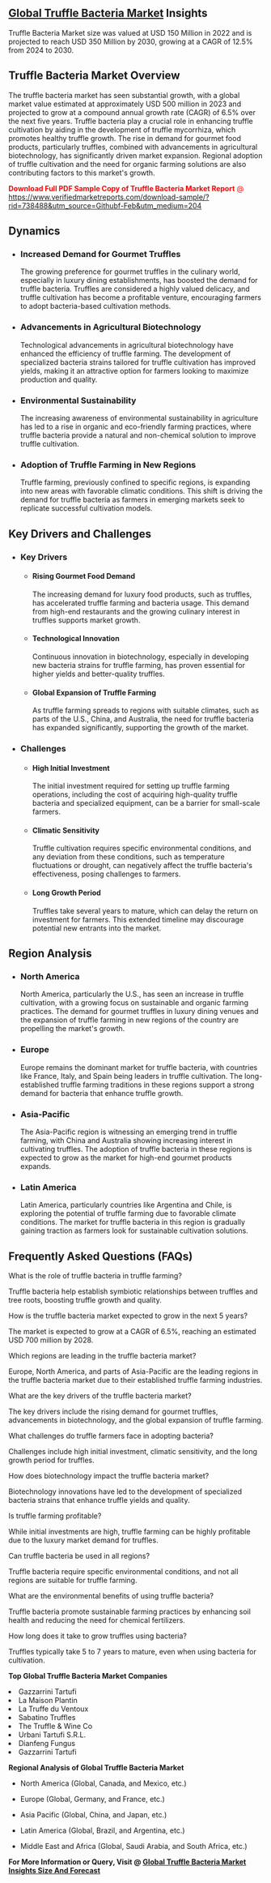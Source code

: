 <h2><a href="https://www.verifiedmarketreports.com/download-sample/?rid=738488&amp;utm_source=Githubf&amp;utm_medium=204" target="_blank">Global Truffle Bacteria Market</a> Insights</h2><p>Truffle Bacteria Market size was valued at USD 150 Million in 2022 and is projected to reach USD 350 Million by 2030, growing at a CAGR of 12.5% from 2024 to 2030.</p><p> <h2>Truffle Bacteria Market Overview</h2> <p>The truffle bacteria market has seen substantial growth, with a global market value estimated at approximately USD 500 million in 2023 and projected to grow at a compound annual growth rate (CAGR) of 6.5% over the next five years. Truffle bacteria play a crucial role in enhancing truffle cultivation by aiding in the development of truffle mycorrhiza, which promotes healthy truffle growth. The rise in demand for gourmet food products, particularly truffles, combined with advancements in agricultural biotechnology, has significantly driven market expansion. Regional adoption of truffle cultivation and the need for organic farming solutions are also contributing factors to this market's growth.</p> <p><p><span class=""><span style="color: #ff0000;"><strong>Download Full PDF Sample Copy of Truffle Bacteria Market Report</strong> @ </span><a href="https://www.verifiedmarketreports.com/download-sample/?rid=738488&amp;utm_source=Githubf-Feb&amp;utm_medium=204" target="_blank">https://www.verifiedmarketreports.com/download-sample/?rid=738488&amp;utm_source=Githubf-Feb&amp;utm_medium=204</a></span></p></p> <h2>Dynamics</h2> <ul> <li><h3>Increased Demand for Gourmet Truffles</h3> The growing preference for gourmet truffles in the culinary world, especially in luxury dining establishments, has boosted the demand for truffle bacteria. Truffles are considered a highly valued delicacy, and truffle cultivation has become a profitable venture, encouraging farmers to adopt bacteria-based cultivation methods.</li> <li><h3>Advancements in Agricultural Biotechnology</h3> Technological advancements in agricultural biotechnology have enhanced the efficiency of truffle farming. The development of specialized bacteria strains tailored for truffle cultivation has improved yields, making it an attractive option for farmers looking to maximize production and quality.</li> <li><h3>Environmental Sustainability</h3> The increasing awareness of environmental sustainability in agriculture has led to a rise in organic and eco-friendly farming practices, where truffle bacteria provide a natural and non-chemical solution to improve truffle cultivation.</li> <li><h3>Adoption of Truffle Farming in New Regions</h3> Truffle farming, previously confined to specific regions, is expanding into new areas with favorable climatic conditions. This shift is driving the demand for truffle bacteria as farmers in emerging markets seek to replicate successful cultivation models.</li> </ul> <h2>Key Drivers and Challenges</h2> <ul> <li><h3>Key Drivers</h3> <ul> <li><h4>Rising Gourmet Food Demand</h4> The increasing demand for luxury food products, such as truffles, has accelerated truffle farming and bacteria usage. This demand from high-end restaurants and the growing culinary interest in truffles supports market growth.</li> <li><h4>Technological Innovation</h4> Continuous innovation in biotechnology, especially in developing new bacteria strains for truffle farming, has proven essential for higher yields and better-quality truffles.</li> <li><h4>Global Expansion of Truffle Farming</h4> As truffle farming spreads to regions with suitable climates, such as parts of the U.S., China, and Australia, the need for truffle bacteria has expanded significantly, supporting the growth of the market.</li> </ul> </li> <li><h3>Challenges</h3> <ul> <li><h4>High Initial Investment</h4> The initial investment required for setting up truffle farming operations, including the cost of acquiring high-quality truffle bacteria and specialized equipment, can be a barrier for small-scale farmers.</li> <li><h4>Climatic Sensitivity</h4> Truffle cultivation requires specific environmental conditions, and any deviation from these conditions, such as temperature fluctuations or drought, can negatively affect the truffle bacteria's effectiveness, posing challenges to farmers.</li> <li><h4>Long Growth Period</h4> Truffles take several years to mature, which can delay the return on investment for farmers. This extended timeline may discourage potential new entrants into the market.</li> </ul> </li> </ul> <h2>Region Analysis</h2> <ul> <li><h3>North America</h3> North America, particularly the U.S., has seen an increase in truffle cultivation, with a growing focus on sustainable and organic farming practices. The demand for gourmet truffles in luxury dining venues and the expansion of truffle farming in new regions of the country are propelling the market's growth.</li> <li><h3>Europe</h3> Europe remains the dominant market for truffle bacteria, with countries like France, Italy, and Spain being leaders in truffle cultivation. The long-established truffle farming traditions in these regions support a strong demand for bacteria that enhance truffle growth.</li> <li><h3>Asia-Pacific</h3> The Asia-Pacific region is witnessing an emerging trend in truffle farming, with China and Australia showing increasing interest in cultivating truffles. The adoption of truffle bacteria in these regions is expected to grow as the market for high-end gourmet products expands.</li> <li><h3>Latin America</h3> Latin America, particularly countries like Argentina and Chile, is exploring the potential of truffle farming due to favorable climate conditions. The market for truffle bacteria in this region is gradually gaining traction as farmers look for sustainable cultivation solutions.</li> </ul> <h2>Frequently Asked Questions (FAQs)</h2> <p>What is the role of truffle bacteria in truffle farming?</p> <p>Truffle bacteria help establish symbiotic relationships between truffles and tree roots, boosting truffle growth and quality.</p> <p>How is the truffle bacteria market expected to grow in the next 5 years?</p> <p>The market is expected to grow at a CAGR of 6.5%, reaching an estimated USD 700 million by 2028.</p> <p>Which regions are leading in the truffle bacteria market?</p> <p>Europe, North America, and parts of Asia-Pacific are the leading regions in the truffle bacteria market due to their established truffle farming industries.</p> <p>What are the key drivers of the truffle bacteria market?</p> <p>The key drivers include the rising demand for gourmet truffles, advancements in biotechnology, and the global expansion of truffle farming.</p> <p>What challenges do truffle farmers face in adopting bacteria?</p> <p>Challenges include high initial investment, climatic sensitivity, and the long growth period for truffles.</p> <p>How does biotechnology impact the truffle bacteria market?</p> <p>Biotechnology innovations have led to the development of specialized bacteria strains that enhance truffle yields and quality.</p> <p>Is truffle farming profitable?</p> <p>While initial investments are high, truffle farming can be highly profitable due to the luxury market demand for truffles.</p> <p>Can truffle bacteria be used in all regions?</p> <p>Truffle bacteria require specific environmental conditions, and not all regions are suitable for truffle farming.</p> <p>What are the environmental benefits of using truffle bacteria?</p> <p>Truffle bacteria promote sustainable farming practices by enhancing soil health and reducing the need for chemical fertilizers.</p> <p>How long does it take to grow truffles using bacteria?</p> <p>Truffles typically take 5 to 7 years to mature, even when using bacteria for cultivation.</p> </p><p><strong>Top Global Truffle Bacteria Market Companies</strong></p><div data-test-id=""><p><li>Gazzarrini Tartufi</li><li> La Maison Plantin</li><li> La Truffe du Ventoux</li><li> Sabatino Truffles</li><li> The Truffle & Wine Co</li><li> Urbani Tartufi S.R.L.</li><li> Dianfeng Fungus</li><li> Gazzarrini Tartufi</li></p><div><strong>Regional Analysis of&nbsp;Global Truffle Bacteria Market</strong></div><ul><li dir="ltr"><p dir="ltr">North America&nbsp;(Global, Canada, and Mexico, etc.)</p></li><li dir="ltr"><p dir="ltr">Europe (Global, Germany, and France, etc.)</p></li><li dir="ltr"><p dir="ltr">Asia Pacific&nbsp;(Global, China, and Japan, etc.)</p></li><li dir="ltr"><p dir="ltr">Latin America&nbsp;(Global, Brazil, and Argentina, etc.)</p></li><li dir="ltr">Middle East and Africa&nbsp;(Global, Saudi Arabia, and South Africa, etc.)</li></ul><p><strong>For More Information or Query, Visit @&nbsp;</strong><strong><a href="https://www.verifiedmarketreports.com/product/truffle-bacteria-market/?utm_source=Githubf&amp;utm_medium=204" target="_blank">Global Truffle Bacteria Market Insights Size And Forecast</a></strong></p></div>
